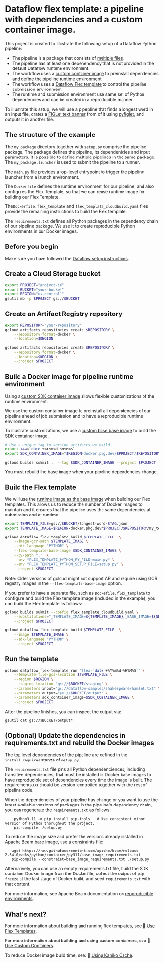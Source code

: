 
# Dataflow flex template: a pipeline with dependencies and a custom container image.

This project is created to illustrate the following setup of a Dataflow Python pipeline:
- The pipeline is a package that consists of [multiple files](https://beam.apache.org/documentation/sdks/python-pipeline-dependencies/#multiple-file-dependencies).
- The pipeline has at least one depenendency that is not provided in the default Dataflow runtime environment.
- The workflow uses a [custom container image](https://cloud.google.com/dataflow/docs/guides/using-custom-containers) to preinstall dependencies and define the pipeline runtime environment.
- The workflow uses a [Dataflow Flex template](https://cloud.google.com/dataflow/docs/concepts/dataflow-templates) to control the pipeline submission environment.
- The runtime and submission environment use same set of Python dependencies and can be created in a reproducible manner.

To illustrate this setup, we will use a pipepline that finds a longest word in an input file, crates a [FIGLet text banner](https://en.wikipedia.org/wiki/FIGlet) from of it using [pyfiglet](https://pypi.org/project/pyfiglet/), and outputs it in another file.


## The structure of the example

The `my_package` directory together with `setup.py` comprise the pipeline package. The package defines the pipeline, its dependenicies and input parameters. It is possible to define multiple pipelines in the same package. The `my_package.launcher` is used to submit the pipeline to a runner.

The `main.py` file provides a top-level entrypoint to trigger the pipeline launcher from a
launch environment.

The `Dockerfile` defines the runtime environment for our pipeline, and also configures the Flex Template, so that we can reuse runtime image for building our Flex Template.

The`Dockerfile.flex_template` and `flex_template_cloudbuild.yaml` files provide the remaining instructions to build the Flex template.

The `requirements.txt` defines all Python packages in the dependency chain of our pipeline package. We use it to create reproducible Python environments in our Docker images.

## Before you begin

Make sure you have followed the
[Dataflow setup instructions](../../README.md).

## Create a Cloud Storage bucket

```sh
export PROJECT="project-id"
export BUCKET="your-bucket"
export REGION="us-central1"
gsutil mb -p $PROJECT gs://$BUCKET
```

## Create an Artifact Registry repository

```sh
export REPOSITORY="your-repository"
gcloud artifacts repositories create $REPOSITORY \
    --repository-format=docker \
    --location=$REGION

gcloud artifacts repositories create $REPOSITORY \
    --repository-format=docker \
    --location=$REGION \
    --project $PROJECT
```

## Build a Docker image for pipeline runtime environment

Using a [custom SDK container image](https://cloud.google.com/dataflow/docs/guides/using-custom-containers)
allows flexible customizations of the runtime environment.

We use the custom container image to preinstall all dependencies of our pipeline ahead of job submission and to have a reproducible runtime environment.

To illustrate customizations, we use a [custom base base image](https://cloud.google.com/dataflow/docs/guides/build-container-image#use_a_custom_base_image) to build the SDK container image.

```sh
# Use a unique tag to version artifacts we build.
export TAG=`date +%Y%m%d-%H%M%S`
export SDK_CONTAINER_IMAGE="$REGION-docker.pkg.dev/$PROJECT/$REPOSITORY/my_base_image:$TAG"

gcloud builds submit .  --tag $SDK_CONTAINER_IMAGE --project $PROJECT
```

You must rebuild the base image when your pipeline dependencies change.

## Build the Flex template

We will use the [runtime image as the base image](https://cloud.google.com/dataflow/docs/guides/templates/configuring-flex-templates#use_custom_container_images)
 when building our Flex templates.
This allows us to reduce the number of Docker images to maintain and
it ensures that the pipeline  uses the same dependencies at submission and at runtime.

```sh
export TEMPLATE_FILE=gs://$BUCKET/longest-word-$TAG.json
export TEMPLATE_IMAGE=$REGION-docker.pkg.dev/$PROJECT/$REPOSITORY/my_template_image:$TAG
```

```sh
gcloud dataflow flex-template build $TEMPLATE_FILE  \
    --image-gcr-path $TEMPLATE_IMAGE \
    --sdk-language "PYTHON" \
    --flex-template-base-image $SDK_CONTAINER_IMAGE \
    --py-path "."  \
    --env "FLEX_TEMPLATE_PYTHON_PY_FILE=main.py" \
    --env "FLEX_TEMPLATE_PYTHON_SETUP_FILE=setup.py" \
    --project $PROJECT
```

Note: Older versions of gcloud might not support AR and require using GCR registry images in the `--flex-template-base-image` option.

If you prefer to have a separate file, such as `Dockefile.flex_template` to configure and build the Flex template image (included in the example), you can build the Flex template as follows:

```sh
gcloud builds submit --config flex_template_cloudbuild.yaml \
    --substitutions="_TEMPLATE_IMAGE=${TEMPLATE_IMAGE},_BASE_IMAGE=${SDK_CONTAINER_IMAGE}" \
    --project $PROJECT

gcloud dataflow flex-template build $TEMPLATE_FILE  \
    --image $TEMPLATE_IMAGE \
    --sdk-language "PYTHON" \
    --project $PROJECT
```

## Run the template

```sh
gcloud dataflow flex-template run "flex-`date +%Y%m%d-%H%M%S`" \
    --template-file-gcs-location $TEMPLATE_FILE \
    --region $REGION \
    --staging-location "gs://$BUCKET/staging" \
    --parameters input="gs://dataflow-samples/shakespeare/hamlet.txt" \
    --parameters output="gs://$BUCKET/output" \
    --parameters sdk_container_image=$SDK_CONTAINER_IMAGE \
    --project $PROJECT
```

After the pipeline finishes, you can inspect the output via:
```
gsutil cat gs://$BUCKET/output*
```

## (Optional) Update the dependencies in requirements.txt and rebuild the Docker images

The top level dependencies of the pipeline are defined in the `install_requires` stanza of `setup.py`.

The `requirements.txt` file pins all Python dependenciences, including transitive dependencies, that must be installed in Docker base images to have reproducible set of dependencies every time the image is built.
The requirements.txt should be version-controlled together with the rest of pipeline code.

When the dependencies of your pipeline has change or you  want to use the latest available versions of packages in the pipeline's dependency chain,  you can regenerate the `requirements.txt` as follows:

```
    python3.11 -m pip install pip-tools   # Use consistent minor version of Python thorughout the project.
    pip-compile ./setup.py
```

To reduce the image size and prefer the versions already installed in Apache Beam base image, use a constraints file:

```
   wget https://raw.githubusercontent.com/apache/beam/release-2.54.0/sdks/python/container/py311/base_image_requirements.txt
   pip-compile --constraint=base_image_requirements.txt ./setup.py
```

Alternatively, you can use an empty requirements.txt file,  build the SDK container Docker image from the Dockerfile,
collect the output of `pip freeze` at the last stage of Docker build, and seed `requirements.txt` with that content.

For more information, see Apache Beam documentation on [reporoducible environments](https://beam.apache.org/documentation/sdks/python-pipeline-dependencies/#create-reproducible-environments).


## What's next?

For more information about building and running flex templates, see
📝 [Use Flex Templates](https://cloud.google.com/dataflow/docs/guides/templates/using-flex-templates).

For more information about building and using custom containers, see
📝 [Use Custom Containers](https://cloud.google.com/dataflow/docs/guides/using-custom-containers).

To reduce Docker image build time, see:
📝 [Using Kaniko Cache](https://cloud.google.com/build/docs/optimize-builds/kaniko-cache).